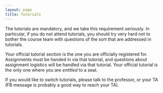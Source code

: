```yaml
---
layout: page
title: Tutorials
---
```


The tutorials are mandatory, and we take this requirement seriously.  In particular, if you do not attend tutorials, you should try very hard not to bother the course team with questions of the sort that are addressed in tutorials.

Your official tutorial section is the one you are officially registered for.  Assignments must be handed in via that tutorial, and questions about assignment logistics will be handled via that tutorial.  Your official tutorial is the only one where you are _entitled_ to a seat.

If you would like to switch tutorials, please talk to the professor, or your TA (FB message is probably a good way to reach your TA).

